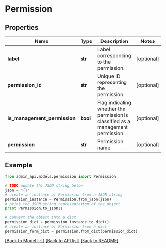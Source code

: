 # Permission


## Properties
Name | Type | Description | Notes
------------ | ------------- | ------------- | -------------
**label** | **str** | Label corresponding to the permission. | [optional] 
**permission_id** | **str** | Unique ID representing the permission. | [optional] 
**is_management_permission** | **bool** | Flag indicating whether the permission is classified as a management permission. | [optional] 
**permission** | **str** | Permission name | [optional] 

## Example

```python
from admin_api.models.permission import Permission

# TODO update the JSON string below
json = "{}"
# create an instance of Permission from a JSON string
permission_instance = Permission.from_json(json)
# print the JSON string representation of the object
print Permission.to_json()

# convert the object into a dict
permission_dict = permission_instance.to_dict()
# create an instance of Permission from a dict
permission_form_dict = permission.from_dict(permission_dict)
```
[[Back to Model list]](../README.md#documentation-for-models) [[Back to API list]](../README.md#documentation-for-api-endpoints) [[Back to README]](../README.md)


